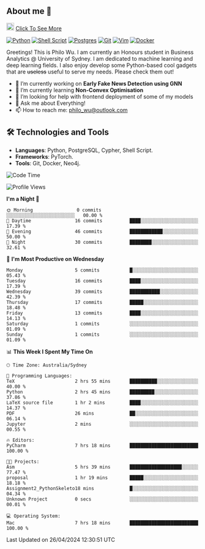 ## About me 🤗

<a href="#"><img src="https://media.giphy.com/media/hvRJCLFzcasrR4ia7z/giphy.gif" width="20px" height="20px"></a> [Click To See More](https://philowu.notion.site/philowu/Philo-Hao-Wu-8bc7b2a81217493399d7db22df70fbfd)

[![Python](https://img.shields.io/badge/python-3670A0?style=for-the-badge&logo=python&logoColor=ffdd54)](#)
[![Shell Script](https://img.shields.io/badge/shell_script-%23121011.svg?style=for-the-badge&logo=gnu-bash&logoColor=white)](#)
[![Postgres](https://img.shields.io/badge/postgres-%23316192.svg?style=for-the-badge&logo=postgresql&logoColor=white)](#)
[![Git](https://img.shields.io/badge/git-%23F05033.svg?style=for-the-badge&logo=git&logoColor=white)](#)
[![Vim](https://img.shields.io/badge/VIM-%2311AB00.svg?style=for-the-badge&logo=vim&logoColor=white)](#)
[![Docker](https://img.shields.io/badge/docker-%230db7ed.svg?style=for-the-badge&logo=docker&logoColor=white)](#)

Greetings! This is Philo Wu. I am currently an Honours student in Business Analytics \@ University of Sydney. I am dedicated to machine learning and deep learning fields. I also enjoy develop some Python-based cool gadgets that are ~~useless~~ useful to serve my needs. Please check them out!

- 🔭 I’m currently working on **Early Fake News Detection using GNN**
- 🌱 I’m currently learning **Non-Convex Optimisation**
- 🤔 I’m looking for help with frontend deployment of some of my models
- 💬 Ask me about Everything!
- 📫 How to reach me: philo_wu@outlook.com

## 🛠 Technologies and Tools
- **Languages**: Python, PostgreSQL, Cypher, Shell Script.
- **Frameworks**: PyTorch.
- **Tools**: Git, Docker, Neo4j.

<!--START_SECTION:waka-->
![Code Time](http://img.shields.io/badge/Code%20Time-97%20hrs%2058%20mins-blue)

![Profile Views](http://img.shields.io/badge/Profile%20Views-7-blue)

**I'm a Night 🦉** 

```text
🌞 Morning                0 commits           ░░░░░░░░░░░░░░░░░░░░░░░░░   00.00 % 
🌆 Daytime                16 commits          ████░░░░░░░░░░░░░░░░░░░░░   17.39 % 
🌃 Evening                46 commits          ████████████░░░░░░░░░░░░░   50.00 % 
🌙 Night                  30 commits          ████████░░░░░░░░░░░░░░░░░   32.61 % 
```
📅 **I'm Most Productive on Wednesday** 

```text
Monday                   5 commits           █░░░░░░░░░░░░░░░░░░░░░░░░   05.43 % 
Tuesday                  16 commits          ████░░░░░░░░░░░░░░░░░░░░░   17.39 % 
Wednesday                39 commits          ███████████░░░░░░░░░░░░░░   42.39 % 
Thursday                 17 commits          █████░░░░░░░░░░░░░░░░░░░░   18.48 % 
Friday                   13 commits          ████░░░░░░░░░░░░░░░░░░░░░   14.13 % 
Saturday                 1 commits           ░░░░░░░░░░░░░░░░░░░░░░░░░   01.09 % 
Sunday                   1 commits           ░░░░░░░░░░░░░░░░░░░░░░░░░   01.09 % 
```


📊 **This Week I Spent My Time On** 

```text
🕑︎ Time Zone: Australia/Sydney

💬 Programming Languages: 
TeX                      2 hrs 55 mins       ██████████░░░░░░░░░░░░░░░   40.00 % 
Python                   2 hrs 45 mins       █████████░░░░░░░░░░░░░░░░   37.86 % 
LaTeX source file        1 hr 2 mins         ████░░░░░░░░░░░░░░░░░░░░░   14.37 % 
PDF                      26 mins             ██░░░░░░░░░░░░░░░░░░░░░░░   06.14 % 
Jupyter                  2 mins              ░░░░░░░░░░░░░░░░░░░░░░░░░   00.55 % 

🔥 Editors: 
PyCharm                  7 hrs 18 mins       █████████████████████████   100.00 % 

🐱‍💻 Projects: 
Asm                      5 hrs 39 mins       ███████████████████░░░░░░   77.47 % 
proposal                 1 hr 19 mins        █████░░░░░░░░░░░░░░░░░░░░   18.18 % 
Assignment2_PythonSkeleto18 mins             █░░░░░░░░░░░░░░░░░░░░░░░░   04.34 % 
Unknown Project          0 secs              ░░░░░░░░░░░░░░░░░░░░░░░░░   00.01 % 

💻 Operating System: 
Mac                      7 hrs 18 mins       █████████████████████████   100.00 % 
```


 Last Updated on 26/04/2024 12:30:51 UTC
<!--END_SECTION:waka-->
